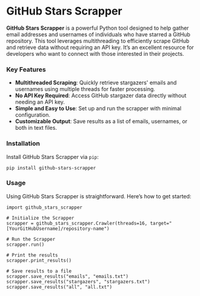 # GitHub Stars Scrapper

**GitHub Stars Scrapper** is a powerful Python tool designed to help gather email addresses and usernames of individuals who have starred a GitHub repository. This tool leverages multithreading to efficiently scrape GitHub and retrieve data without requiring an API key. It’s an excellent resource for developers who want to connect with those interested in their projects.

### Key Features

- **Multithreaded Scraping**: Quickly retrieve stargazers' emails and usernames using multiple threads for faster processing.
- **No API Key Required**: Access GitHub stargazer data directly without needing an API key.
- **Simple and Easy to Use**: Set up and run the scrapper with minimal configuration.
- **Customizable Output**: Save results as a list of emails, usernames, or both in text files.

### Installation

Install GitHub Stars Scrapper via `pip`:

```shell
pip install github-stars-scrapper
```

### Usage

Using GitHub Stars Scrapper is straightforward. Here’s how to get started:
```shell
import github_stars_scrapper

# Initialize the Scrapper
scrapper = github_stars_scrapper.Crawler(threads=16, target="[YourGitHubUsername]/repository-name")

# Run the Scrapper
scrapper.run()

# Print the results
scrapper.print_results()

# Save results to a file
scrapper.save_results("emails", "emails.txt")
scrapper.save_results("stargazers", "stargazers.txt")
scrapper.save_results("all", "all.txt")
```
